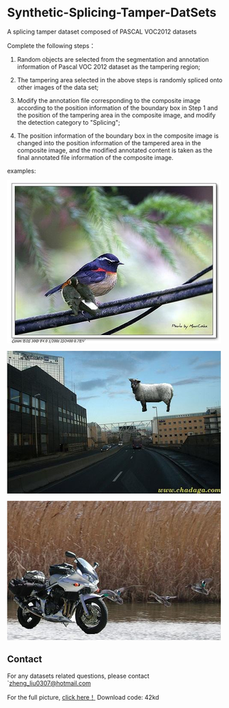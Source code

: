 # Synthetic-Splicing-Tamper-DatSets
A splicing tamper dataset composed of PASCAL VOC2012 datasets

Complete the following steps：

1) Random objects are selected from the segmentation and annotation information of Pascal VOC 2012 dataset as the tampering region;

2) The tampering area selected in the above steps is randomly spliced onto other images of the data set;

3) Modify the annotation file corresponding to the composite image according to the position information of the boundary box in Step 1 and the position of the tampering area in the composite image, and modify the detection category to "Splicing";

4) The position information of the boundary box in the composite image is changed into the position information of the tampered area in the composite image, and the modified annotated content is taken as the final annotated file information of the composite image.

examples:

![](./images/000236.jpg)

![](./images/000329.jpg)

![](./images/000424.jpg)

## Contact

For any datasets related questions, please contact `zheng_liu0307@hotmail.com

For the full picture, [click here！](https://pan.baidu.com/s/1gnscXCWQkVGKyNoh-OkEew ) Download code: 42kd
